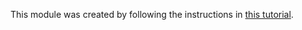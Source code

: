 This module was created by following the instructions in
[this tutorial](https://pauloe-me.medium.com/typescript-npm-package-publishing-a-beginners-guide-40b95908e69c).
